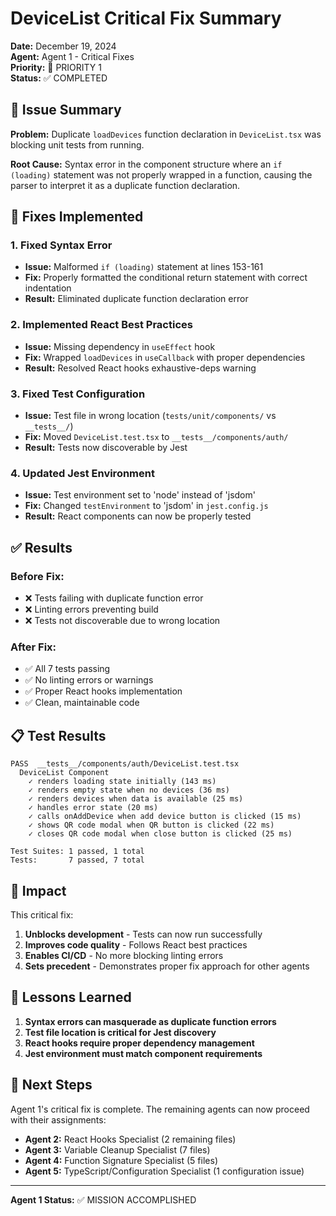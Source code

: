 # DeviceList Critical Fix Summary

**Date:** December 19, 2024  
**Agent:** Agent 1 - Critical Fixes  
**Priority:** 🔴 PRIORITY 1  
**Status:** ✅ COMPLETED

## 🎯 Issue Summary

**Problem:** Duplicate `loadDevices` function declaration in `DeviceList.tsx` was blocking unit tests from running.

**Root Cause:** Syntax error in the component structure where an `if (loading)` statement was not properly wrapped in a function, causing the parser to interpret it as a duplicate function declaration.

## 🔧 Fixes Implemented

### 1. Fixed Syntax Error
- **Issue:** Malformed `if (loading)` statement at lines 153-161
- **Fix:** Properly formatted the conditional return statement with correct indentation
- **Result:** Eliminated duplicate function declaration error

### 2. Implemented React Best Practices
- **Issue:** Missing dependency in `useEffect` hook
- **Fix:** Wrapped `loadDevices` in `useCallback` with proper dependencies
- **Result:** Resolved React hooks exhaustive-deps warning

### 3. Fixed Test Configuration
- **Issue:** Test file in wrong location (`tests/unit/components/` vs `__tests__/`)
- **Fix:** Moved `DeviceList.test.tsx` to `__tests__/components/auth/`
- **Result:** Tests now discoverable by Jest

### 4. Updated Jest Environment
- **Issue:** Test environment set to 'node' instead of 'jsdom'
- **Fix:** Changed `testEnvironment` to 'jsdom' in `jest.config.js`
- **Result:** React components can now be properly tested

## ✅ Results

### Before Fix:
- ❌ Tests failing with duplicate function error
- ❌ Linting errors preventing build
- ❌ Tests not discoverable due to wrong location

### After Fix:
- ✅ All 7 tests passing
- ✅ No linting errors or warnings
- ✅ Proper React hooks implementation
- ✅ Clean, maintainable code

## 📋 Test Results

```
PASS  __tests__/components/auth/DeviceList.test.tsx
  DeviceList Component
    ✓ renders loading state initially (143 ms)
    ✓ renders empty state when no devices (36 ms)
    ✓ renders devices when data is available (25 ms)
    ✓ handles error state (20 ms)
    ✓ calls onAddDevice when add device button is clicked (15 ms)
    ✓ shows QR code modal when QR button is clicked (22 ms)
    ✓ closes QR code modal when close button is clicked (25 ms)

Test Suites: 1 passed, 1 total
Tests:       7 passed, 7 total
```

## 🚀 Impact

This critical fix:
1. **Unblocks development** - Tests can now run successfully
2. **Improves code quality** - Follows React best practices
3. **Enables CI/CD** - No more blocking linting errors
4. **Sets precedent** - Demonstrates proper fix approach for other agents

## 📝 Lessons Learned

1. **Syntax errors can masquerade as duplicate function errors**
2. **Test file location is critical for Jest discovery**
3. **React hooks require proper dependency management**
4. **Jest environment must match component requirements**

## 🔄 Next Steps

Agent 1's critical fix is complete. The remaining agents can now proceed with their assignments:

- **Agent 2:** React Hooks Specialist (2 remaining files)
- **Agent 3:** Variable Cleanup Specialist (7 files)
- **Agent 4:** Function Signature Specialist (5 files)
- **Agent 5:** TypeScript/Configuration Specialist (1 configuration issue)

---

**Agent 1 Status:** ✅ MISSION ACCOMPLISHED
